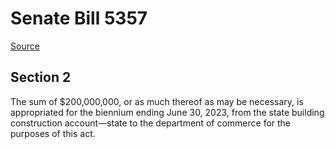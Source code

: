 # Senate Bill 5357

[Source](http://lawfilesext.leg.wa.gov/biennium/2021-22/Xml/Bills/Senate%20Bills/5357.xml)
## Section 2
The sum of $200,000,000, or as much thereof as may be necessary, is appropriated for the biennium ending June 30, 2023, from the state building construction account—state to the department of commerce for the purposes of this act.
